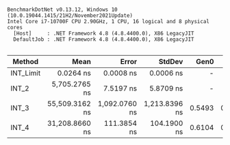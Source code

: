 ```

BenchmarkDotNet v0.13.12, Windows 10 (10.0.19044.1415/21H2/November2021Update)
Intel Core i7-10700F CPU 2.90GHz, 1 CPU, 16 logical and 8 physical cores
  [Host]     : .NET Framework 4.8 (4.8.4400.0), X86 LegacyJIT
  DefaultJob : .NET Framework 4.8 (4.8.4400.0), X86 LegacyJIT


```
| Method    | Mean           | Error         | StdDev        | Gen0   | Gen1   | Allocated |
|---------- |---------------:|--------------:|--------------:|-------:|-------:|----------:|
| INT_Limit |      0.0264 ns |     0.0008 ns |     0.0006 ns |      - |      - |         - |
| INT_2     |  5,705.2765 ns |     7.5197 ns |     5.8709 ns |      - |      - |         - |
| INT_3     | 55,509.3162 ns | 1,092.0760 ns | 1,213.8396 ns | 0.5493 | 0.4883 |    3010 B |
| INT_4     | 31,208.8660 ns |   111.3854 ns |   104.1900 ns | 0.6104 | 0.5493 |    3288 B |

